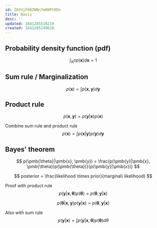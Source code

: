 ```yaml
---
id: ZAYUjF6BZWBn7m6NPt8Dn
title: Basis
desc: ''
updated: 1641285519219
created: 1641285249620
---
```

## Probability density function (pdf)
$$
\int_{\mathbb{R}^{D}}p(\pmb{x})d\pmb{x}=1
$$

## Sum rule / Marginalization 
$$
p(\pmb{x}) = \int p(\pmb{x}, \pmb{y})d\pmb{y}
$$

## Product rule
$$
p(\pmb{x}, \pmb{y}) = p(\pmb{y}|\pmb{x})p(\pmb{x})
$$

Combine sum rule and product rule
$$
p(\pmb{x}) = \int p(\pmb{x}|\pmb{y})p(\pmb{y})d\pmb{y}
$$

## Bayes' theorem
$$
p(\pmb{\theta}|\pmb{x}, \pmb{y}) = \frac{p(\pmb{y}|\pmb{x}, \pmb{\theta})p(\pmb{\theta})}{p(\pmb{y}|\pmb{x})}
$$

$$
posterior = \frac{likelihood \times prior}{marginal\ likelihood}
$$

Proof with product rule
$$
p(\pmb{y}|\pmb{x}, \pmb{\theta})p(\pmb{\theta}) = p(\pmb{\theta}, \pmb{y}|\pmb{x})
$$

$$
p(\pmb{\theta}|\pmb{x}, \pmb{y})p(\pmb{y}|\pmb{x}) = p(\pmb{\theta}, \pmb{y}|\pmb{x})
$$

Also with sum rule
$$
p(\pmb{y}|\pmb{x}) = \int p(\pmb{y}|\pmb{x}, \pmb{\theta})p(\pmb{\theta})d\theta
$$